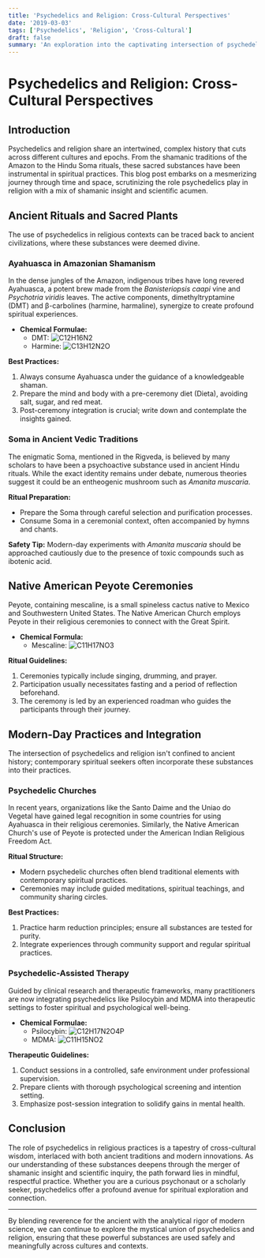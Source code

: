 ```yaml
---
title: 'Psychedelics and Religion: Cross-Cultural Perspectives'
date: '2019-03-03'
tags: ['Psychedelics', 'Religion', 'Cross-Cultural']
draft: false
summary: 'An exploration into the captivating intersection of psychedelics and various religious traditions across different cultures, loaded with shamanic wisdom and chemical knowledge.'
---
```


# Psychedelics and Religion: Cross-Cultural Perspectives

## Introduction

Psychedelics and religion share an intertwined, complex history that cuts across different cultures and epochs. From the shamanic traditions of the Amazon to the Hindu Soma rituals, these sacred substances have been instrumental in spiritual practices. This blog post embarks on a mesmerizing journey through time and space, scrutinizing the role psychedelics play in religion with a mix of shamanic insight and scientific acumen.

## Ancient Rituals and Sacred Plants

The use of psychedelics in religious contexts can be traced back to ancient civilizations, where these substances were deemed divine.

### Ayahuasca in Amazonian Shamanism

In the dense jungles of the Amazon, indigenous tribes have long revered Ayahuasca, a potent brew made from the _Banisteriopsis caapi_ vine and _Psychotria viridis_ leaves. The active components, dimethyltryptamine (DMT) and β-carbolines (harmine, harmaline), synergize to create profound spiritual experiences.

* **Chemical Formulae:**
    * DMT: ![C12H16N2](https://upload.wikimedia.org/wikipedia/commons/2/27/Dimethyltryptamine_structure.png)
    * Harmine: ![C13H12N2O](https://upload.wikimedia.org/wikipedia/commons/9/99/Harmine_structure.png)

**Best Practices:**
1. Always consume Ayahuasca under the guidance of a knowledgeable shaman.
2. Prepare the mind and body with a pre-ceremony diet (Dieta), avoiding salt, sugar, and red meat.
3. Post-ceremony integration is crucial; write down and contemplate the insights gained.

### Soma in Ancient Vedic Traditions

The enigmatic Soma, mentioned in the Rigveda, is believed by many scholars to have been a psychoactive substance used in ancient Hindu rituals. While the exact identity remains under debate, numerous theories suggest it could be an entheogenic mushroom such as _Amanita muscaria_.

**Ritual Preparation:**
- Prepare the Soma through careful selection and purification processes.
- Consume Soma in a ceremonial context, often accompanied by hymns and chants.

**Safety Tip:** Modern-day experiments with _Amanita muscaria_ should be approached cautiously due to the presence of toxic compounds such as ibotenic acid.

## Native American Peyote Ceremonies

Peyote, containing mescaline, is a small spineless cactus native to Mexico and Southwestern United States. The Native American Church employs Peyote in their religious ceremonies to connect with the Great Spirit.

- **Chemical Formula:**
    - Mescaline: ![C11H17NO3](https://upload.wikimedia.org/wikipedia/commons/5/57/Mescaline_formula_structure.JPG)

**Ritual Guidelines:**
1. Ceremonies typically include singing, drumming, and prayer.
2. Participation usually necessitates fasting and a period of reflection beforehand.
3. The ceremony is led by an experienced roadman who guides the participants through their journey.

## Modern-Day Practices and Integration

The intersection of psychedelics and religion isn't confined to ancient history; contemporary spiritual seekers often incorporate these substances into their practices.

### Psychedelic Churches

In recent years, organizations like the Santo Daime and the Uniao do Vegetal have gained legal recognition in some countries for using Ayahuasca in their religious ceremonies. Similarly, the Native American Church's use of Peyote is protected under the American Indian Religious Freedom Act.

**Ritual Structure:**
- Modern psychedelic churches often blend traditional elements with contemporary spiritual practices.
- Ceremonies may include guided meditations, spiritual teachings, and community sharing circles.

**Best Practices:**
1. Practice harm reduction principles; ensure all substances are tested for purity.
2. Integrate experiences through community support and regular spiritual practices.

### Psychedelic-Assisted Therapy

Guided by clinical research and therapeutic frameworks, many practitioners are now integrating psychedelics like Psilocybin and MDMA into therapeutic settings to foster spiritual and psychological well-being.

* **Chemical Formulae:**
    * Psilocybin: ![C12H17N2O4P](https://upload.wikimedia.org/wikipedia/commons/0/0d/Psilocybin_structure.svg)
    * MDMA: ![C11H15NO2](https://upload.wikimedia.org/wikipedia/commons/7/7d/Methylenedioxy-methamphetamine_%28MDMA%29.svg)

**Therapeutic Guidelines:**
1. Conduct sessions in a controlled, safe environment under professional supervision.
2. Prepare clients with thorough psychological screening and intention setting.
3. Emphasize post-session integration to solidify gains in mental health.

## Conclusion

The role of psychedelics in religious practices is a tapestry of cross-cultural wisdom, interlaced with both ancient traditions and modern innovations. As our understanding of these substances deepens through the merger of shamanic insight and scientific inquiry, the path forward lies in mindful, respectful practice. Whether you are a curious psychonaut or a scholarly seeker, psychedelics offer a profound avenue for spiritual exploration and connection.

---

By blending reverence for the ancient with the analytical rigor of modern science, we can continue to explore the mystical union of psychedelics and religion, ensuring that these powerful substances are used safely and meaningfully across cultures and contexts.